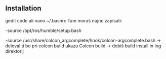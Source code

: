 ## Installation

gedit code ali nano ~/.bashrc
Tam moraš nujno zapisati:

-source /opt/ros/humble/setup.bash 


-source /usr/share/colcon_argcomplete/hook/colcon-argcomplete.bash -> deloval ti bo <tab> pri colcon build ukazu
Colcon build -> dobiš build install in log direktorij

